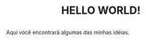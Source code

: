 
<div align= "center">
    <h1>HELLO WORLD!</h1>
    <img src="https://github.com/AlcidesFh/AlcidesFh/blob/0ccd13d9ae303c79c20e53658826dea1f2f0a08b/static/alien-438.gif" alt="">
    <p style="text-align: justify;">Aqui você encontrará algumas das minhas idéias.</p>
  </div>  
    
  

